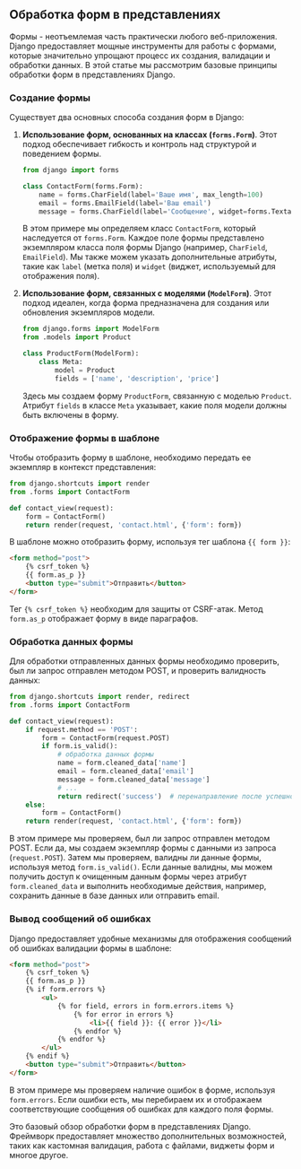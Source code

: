 ## Обработка форм в представлениях

Формы - неотъемлемая часть практически любого веб-приложения. Django предоставляет мощные инструменты для работы с формами, которые значительно упрощают процесс их создания, валидации и обработки данных. В этой статье мы рассмотрим базовые принципы обработки форм в представлениях Django.

### Создание формы

Существует два основных способа создания форм в Django:

1. **Использование форм, основанных на классах (`forms.Form`)**. Этот подход обеспечивает гибкость и контроль над структурой и поведением формы.

   ```python
   from django import forms

   class ContactForm(forms.Form):
       name = forms.CharField(label='Ваше имя', max_length=100)
       email = forms.EmailField(label='Ваш email')
       message = forms.CharField(label='Сообщение', widget=forms.Textarea)
   ```

   В этом примере мы определяем класс `ContactForm`, который наследуется от `forms.Form`. 
   Каждое поле формы представлено экземпляром класса поля формы Django (например, `CharField`, `EmailField`).
   Мы также можем указать дополнительные атрибуты, такие как `label` (метка поля) и `widget` (виджет, используемый для отображения поля).

2. **Использование форм, связанных с моделями (`ModelForm`)**. Этот подход идеален, когда форма предназначена для создания или обновления экземпляров модели.

   ```python
   from django.forms import ModelForm
   from .models import Product

   class ProductForm(ModelForm):
       class Meta:
           model = Product
           fields = ['name', 'description', 'price']
   ```

   Здесь мы создаем форму `ProductForm`, связанную с моделью `Product`. 
   Атрибут `fields` в классе `Meta` указывает, какие поля модели должны быть включены в форму.

### Отображение формы в шаблоне

Чтобы отобразить форму в шаблоне, необходимо передать ее экземпляр в контекст представления:

```python
from django.shortcuts import render
from .forms import ContactForm

def contact_view(request):
    form = ContactForm()
    return render(request, 'contact.html', {'form': form})
```

В шаблоне можно отобразить форму, используя тег шаблона `{{ form }}`:

```html
<form method="post">
    {% csrf_token %}
    {{ form.as_p }}
    <button type="submit">Отправить</button>
</form>
```

Тег `{% csrf_token %}` необходим для защиты от CSRF-атак. Метод `form.as_p` отображает форму в виде параграфов.

### Обработка данных формы

Для обработки отправленных данных формы необходимо проверить, был ли запрос отправлен методом POST, и проверить валидность данных:

```python
from django.shortcuts import render, redirect
from .forms import ContactForm

def contact_view(request):
    if request.method == 'POST':
        form = ContactForm(request.POST)
        if form.is_valid():
            # обработка данных формы
            name = form.cleaned_data['name']
            email = form.cleaned_data['email']
            message = form.cleaned_data['message']
            # ...
            return redirect('success')  # перенаправление после успешной обработки
    else:
        form = ContactForm()
    return render(request, 'contact.html', {'form': form})
```

В этом примере мы проверяем, был ли запрос отправлен методом POST. Если да, мы создаем экземпляр формы с данными из запроса (`request.POST`). 
Затем мы проверяем, валидны ли данные формы, используя метод `form.is_valid()`. 
Если данные валидны, мы можем получить доступ к очищенным данным формы через атрибут `form.cleaned_data` 
и выполнить необходимые действия, например, сохранить данные в базе данных или отправить email.

### Вывод сообщений об ошибках

Django предоставляет удобные механизмы для отображения сообщений об ошибках валидации формы в шаблоне:

```html
<form method="post">
    {% csrf_token %}
    {{ form.as_p }}
    {% if form.errors %}
        <ul>
            {% for field, errors in form.errors.items %}
                {% for error in errors %}
                    <li>{{ field }}: {{ error }}</li>
                {% endfor %}
            {% endfor %}
        </ul>
    {% endif %}
    <button type="submit">Отправить</button>
</form>
```

В этом примере мы проверяем наличие ошибок в форме, используя `form.errors`. 
Если ошибки есть, мы перебираем их и отображаем соответствующие сообщения об ошибках для каждого поля формы.

Это базовый обзор обработки форм в представлениях Django. 
Фреймворк предоставляет множество дополнительных возможностей, 
таких как кастомная валидация, работа с файлами, виджеты форм и многое другое.
